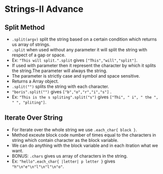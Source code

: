 # Strings-II Advance

 ## Split Method
  - `.split(argv)` split the string based on a certain condition which returns us array of strings.
  - `.split` when used without any parameter it will split the string with respect of a gap or space.
  - Ex: `"This will split.".split` gives `["This","will","split"]`.
  - If used with parameter then it represent the character by which it splits the string.The parameter will always the string.
  - The parameter is strictly case and symbol and space sensitive.
  - Returns a Array object.
  - `.split("")` splits the string with each character.
  - `"boris".split("")` gives `["b","o","r","i","s"]` .
  - Ex: `"This is the s spliting".split("s")` gives `["Thi", " i", " the ", " ", "pliting"]`.

 ## Iterate Over String
  - For Iterate over the whole string we use `.each_char{ block }`.
  - Method exceute block code number of times equal to the characters in string which contain character as the block variable.
  - We can do anything with the block variable and in each itration what we want.
  - BONUS: `.chars` gives us array of characters in the string.
  - Ex: `"hello".each_char{ |letter| p letter }` gives `"h"\n"e"\n"l"\n"l"\n"o"`.